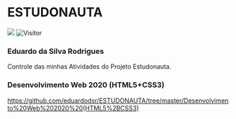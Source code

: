 # ESTUDONAUTA

[![](https://img.shields.io/badge/made_by-eduardodsr-green)](https://github.com/eduardodsr/)
![Visitor](https://visitor-badge.glitch.me/badge?page_id=eduardodsr.ESTUDONAUTA)

### Eduardo da Silva Rodrigues

Controle das minhas Atividades do Projeto Estudonauta.

### Desenvolvimento Web 2020 (HTML5+CSS3)
https://github.com/eduardodsr/ESTUDONAUTA/tree/master/Desenvolvimento%20Web%202020%20(HTML5%2BCSS3)
